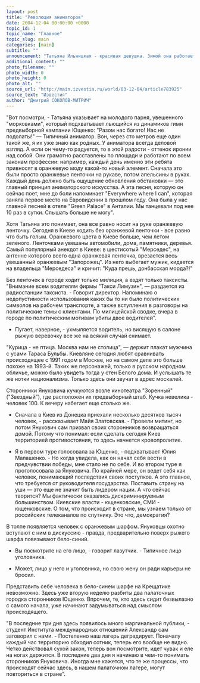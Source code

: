 ```yaml
---
layout: post
title: "Революция аниматоров"
date: 2004-12-04 00:00:00 +0000
topic_id: 1
topic_name: "Главное"
topic_slug: main
categories: [main]
subtitle: ""
announcement: "Татьяна Ильницкая - красивая девушка. Зимой она работает в киевских танцклубах, а летом подрабатывает аниматором на лучших курортах Турции. Аниматоры &mdash; это такие люди, которые должны поддерживать на территории курорта чувство праздника. Заводить публику на дискотеке, общаться с отдыхающими во время ужина, доставлять все радости жизни, кроме интима. Татьяна говорит, что все происходящее в центре Киева ей сильно напоминает ее летнее место работы."
additional_content: ""
photo_filename: ""
photo_width: 0
photo_height: 0
photo_alt: ""
source_url: "http://main.izvestia.ru/world/03-12-04/article783925"
source_text: "Известия"
author: "Дмитрий СОКОЛОВ-МИТРИЧ"
---
```

"Вот посмотри, - Татьяна указывает на молодого парня, увешенного "морковками", который подхватывает льющийся из динамиков гимн предвыборной кампании Ющенко: "Разом нас богато! Нас не подолаты!" &mdash; Типичный аниматор. Вон, через сто метров еще один такой же, я их уже знаю как родных. У аниматора всегда деловой взгляд. А если он чему-то радуется, то в этой радости - оттенок иронии над собой. Они грамотно расставлены по площади и работают по всем законам профессии: например, каждый день именно эти ребята привносят в оранжевую моду какой-то новый элемент. Сначала это были просто оранжевые ленточки на рукаве, потом апельсины в руках. Каждый день должно быть ощущение обновления обстановки &mdash; это главный принцип аниматорского искусства. А эта песня, которую он сейчас поет, мне до боли напоминает "Everywhere where I can", которая заняла первое место на Евровидении в прошлом году. Она была у нас главной песней в отеле "Green Palace" в Анталии. Мы танцевали под нее 10 раз в сутки. Слышать больше не могу".

Хотя Татьяна это понимает, она все равно носит на руке оранжевую ленточку. Сегодня в Киеве ходить без оранжевой ленточки - все равно что быть голым. Оранжевого цвета в Киеве больше, чем летом зеленого. Ленточками увешаны автомобили, дома, памятники, деревья. Самый популярный анекдот в Киеве: в шестисотый "Мерседес", на антенне которого всего одна оранжевая ленточка, врезается весь увешанный оранжевым "Запорожец". Из него выбегает мужик, кидается на владельца "Мерседеса" и кричит: "Куда прешь, донбасская морда?!"

Без ленточек в городе ходит только милиция, а ездят только таксисты. "Внимание всем водителям фирмы "Такси Лимузин", &mdash; раздается из радиостанции таксиста. - Говорит директор. Напоминаю о недопустимости использования каких бы то ни было политических символов на рабочем транспорте, а также вступления в разговоры на политические темы с клиентами. По милицейской сводке, вчера в городе по политическим мотивам убиты двое водителей".

- Пугает, наверное, - ухмыляется водитель, но висящую в салоне рыжую веревочку все же на всякий случай снимает.

"Курица - не птица. Москва нам не столица", &mdash; держит плакат мужчина с усами Тараса Бульбы. Киевляне сегодня любят сравнивать происходящее с 1991 годом в Москве, но на самом деле это больше похоже на 1993-й. Таких же персонажей, только в русском народном обличье, можно было увидеть тогда у стен Белого дома. И услышать те же нотки национализма. Только здесь они звучат в адрес москалей.

Сторонники Януковича кучкуются возле кинотеатра "Зоренный" ("Звездный"), где расположен их предвыборный штаб. Кучка невелика - человек 100. К вечеру набегает еще столько же.

- Сначала в Киев из Донецка приехали несколько десятков тысяч человек, - рассказывает Майя Златовская. - Провели митинг, но потом Янукович сам призвал своих сторонников возвращаться домой. Потому что понимал: если сделать сегодня Киев территорией противостояния, то здесь начнется кровопролитие.

- Я в первом туре голосовала за Ющенко, - подхватывает Юлия Малашенко. - Но когда увидела, как он начал себя вести в предчувствии победы, мне стало не по себе. И во втором туре я проголосовала за Януковича. По крайней мере, он ведет себя как человек, понимающий последствия своих поступков. А это главное, что требуется от руководителя государства. Поставить страну на уши &mdash; это еще не значит быть лидером нации. А что сейчас творится? Мы фактически оказались дискриминируемым большинством. Киевские власти - ющенковские, СМИ - ющенковские. О том, что происходит в стране, мы узнаем только от российских телеканалов по спутнику. Это что, демократия?

В толпе появляется человек с оранжевым шарфом. Януковцы охотно вступают с ним в дискуссию - правда, предварительно поверх рыжего шарфа повязывают бело-синий.

- Вы посмотрите на его лицо, - говорит лазутчик. - Типичное лицо уголовника.

- Может, лицо у него и уголовника, но свою жену он ради карьеры не бросил.

Представить себе человека в бело-синем шарфе на Крещатике невозможно. Здесь уже вторую неделю разбиты два палаточных городка сторонников Ющенко. Впрочем, те, кто здесь сидит безвылазно с самого начала, уже начинают задумываться над смыслом происходящего.

"В последние три дня здесь появилось много маргинальной публики, - студент Института международных отношений Александр сам заговорил с нами. - Постепенно наш лагерь деградирует. Поначалу каждый час территорию обходил сотник, теперь его вообще не видно. Четко действовал сухой закон, теперь вон посмотрите, идет чувак и еле на ногах держится. В последние два дня я начинаю в чем-то понимать сторонников Януковича. Иногда мне кажется, что те же процессы, что происходят сейчас здесь, в нашем палаточном лагере, могут повториться в стране".
